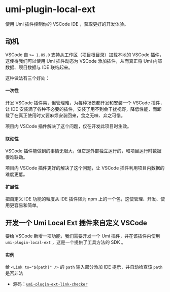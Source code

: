 # umi-plugin-local-ext

使用 Umi 插件控制你的 VSCode IDE ，获取更好的开发体验。 

## 动机

VSCode 自 `>= 1.89.0` 支持从工作区（项目根目录）加载本地的 VSCode 插件，这使得我们可以使用 Umi 插件动态为 VSCode 添加插件，从而真正将 Umi 内部数据、项目数据与 IDE 联结起来。

这种做法有三个好处：

#### 一次性

开发 VSCode 插件易，但管理难，为每种场景都开发和安装一个 VSCode 插件，让 IDE 安装满了各种不必要的插件，安装了用不到会干扰视野，降低性能，而卸载了在真正使用时又要麻烦安装回来，食之无味、弃之可惜。

项目内 VSCode 插件解决了这个问题，仅在开发此项目时生效。

#### 联动性

VSCode 插件能做到的事情无限大，但它是外部独立运行的，和项目运行时数据很难联动。

项目内 VSCode 插件更好的解决了这个问题，让 VSCode 插件利用项目内数据的难度更低。

#### 扩展性

把自定义 IDE 功能的粒度从 IDE 插件降为 npm 上的一个包，这使管理、开发、使用更容易和简单。


## 开发一个 Umi Local Ext 插件来自定义 VSCode

要给 VSCode 新增一项功能，我们需要开发一个 Umi 插件，并在该插件内使用 `umi-plugin-local-ext` ，这是一个提供了工具方法的 SDK 。

#### 实例

给 `<Link to="${path}" />` 的 `path` 输入部分添加 IDE 提示，并自动检查该 `path` 是否非法

 - 源码：[`umi-plugin-ext-link-checker`](./packages/umi-plugin-ext-link-checker)
